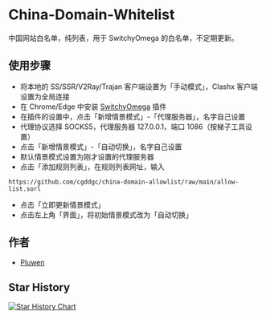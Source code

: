 # China-Domain-Whitelist
中国网站白名单，纯列表，用于 SwitchyOmega 的白名单，不定期更新。

## 使用步骤
* 将本地的 SS/SSR/V2Ray/Trajan 客户端设置为「手动模式」，Clashx 客户端设置为全局连接
* 在 Chrome/Edge 中安装 [SwitchyOmega](https://chrome.google.com/webstore/detail/proxy-switchyomega/padekgcemlokbadohgkifijomclgjgif) 插件
* 在插件的设置中，点击「新增情景模式」-「代理服务器」，名字自己设置
* 代理协议选择 SOCKS5，代理服务器 127.0.0.1，端口 1086（按梯子工具设置）
* 点击「新增情景模式」-「自动切换」，名字自己设置
* 默认情景模式设置为刚才设置的代理服务器
* 点击「添加规则列表」，在规则列表网址，输入

``
https://github.com/cgddgc/china-domain-allowlist/raw/main/allow-list.sorl
``
* 点击「立即更新情景模式」
* 点击左上角「界面」，将初始情景模式改为「自动切换」

## 作者
* [Pluwen](https://twitter.com/pluwen)

## Star History

[![Star History Chart](https://api.star-history.com/svg?repos=pluwen/china-domain-allowlist&type=Date)](https://star-history.com/#pluwen/china-domain-allowlist&Date)
